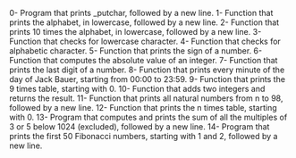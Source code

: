 0- Program that prints _putchar, followed by a new line.
1- Function that prints the alphabet, in lowercase, followed by a new line.
2- Function that prints 10 times the alphabet, in lowercase, followed by a new line.
3- Function that checks for lowercase character.
4- Function that checks for alphabetic character.
5- Function that prints the sign of a number.
6- Function that computes the absolute value of an integer.
7- Function that prints the last digit of a number.
8- Function that prints every minute of the day of Jack Bauer, starting from 00:00 to 23:59.
9- Function that prints the 9 times table, starting with 0.
10- Function that adds two integers and returns the result.
11- Function that prints all natural numbers from n to 98, followed by a new line.
12- Function that prints the n times table, starting with 0.
13- Program that computes and prints the sum of all the multiples of 3 or 5 below 1024 (excluded), followed by a new line.
14- Program that prints the first 50 Fibonacci numbers, starting with 1 and 2, followed by a new line.